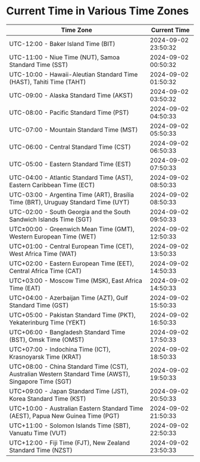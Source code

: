 # Current Time in Various Time Zones

| Time Zone | Current Time |
|-----------|--------------|
| UTC-12:00 - Baker Island Time (BIT) | 2024-09-02 23:50:32 |
| UTC-11:00 - Niue Time (NUT), Samoa Standard Time (SST) | 2024-09-02 00:50:32 |
| UTC-10:00 - Hawaii-Aleutian Standard Time (HAST), Tahiti Time (TAHT) | 2024-09-02 01:50:32 |
| UTC-09:00 - Alaska Standard Time (AKST) | 2024-09-02 03:50:32 |
| UTC-08:00 - Pacific Standard Time (PST) | 2024-09-02 04:50:33 |
| UTC-07:00 - Mountain Standard Time (MST) | 2024-09-02 05:50:33 |
| UTC-06:00 - Central Standard Time (CST) | 2024-09-02 06:50:33 |
| UTC-05:00 - Eastern Standard Time (EST) | 2024-09-02 07:50:33 |
| UTC-04:00 - Atlantic Standard Time (AST), Eastern Caribbean Time (ECT) | 2024-09-02 08:50:33 |
| UTC-03:00 - Argentina Time (ART), Brasília Time (BRT), Uruguay Standard Time (UYT) | 2024-09-02 08:50:33 |
| UTC-02:00 - South Georgia and the South Sandwich Islands Time (SGT) | 2024-09-02 09:50:33 |
| UTC±00:00 - Greenwich Mean Time (GMT), Western European Time (WET) | 2024-09-02 12:50:33 |
| UTC+01:00 - Central European Time (CET), West Africa Time (WAT) | 2024-09-02 13:50:33 |
| UTC+02:00 - Eastern European Time (EET), Central Africa Time (CAT) | 2024-09-02 14:50:33 |
| UTC+03:00 - Moscow Time (MSK), East Africa Time (EAT) | 2024-09-02 14:50:33 |
| UTC+04:00 - Azerbaijan Time (AZT), Gulf Standard Time (GST) | 2024-09-02 15:50:33 |
| UTC+05:00 - Pakistan Standard Time (PKT), Yekaterinburg Time (YEKT) | 2024-09-02 16:50:33 |
| UTC+06:00 - Bangladesh Standard Time (BST), Omsk Time (OMST) | 2024-09-02 17:50:33 |
| UTC+07:00 - Indochina Time (ICT), Krasnoyarsk Time (KRAT) | 2024-09-02 18:50:33 |
| UTC+08:00 - China Standard Time (CST), Australian Western Standard Time (AWST), Singapore Time (SGT) | 2024-09-02 19:50:33 |
| UTC+09:00 - Japan Standard Time (JST), Korea Standard Time (KST) | 2024-09-02 20:50:33 |
| UTC+10:00 - Australian Eastern Standard Time (AEST), Papua New Guinea Time (PGT) | 2024-09-02 21:50:33 |
| UTC+11:00 - Solomon Islands Time (SBT), Vanuatu Time (VUT) | 2024-09-02 22:50:33 |
| UTC+12:00 - Fiji Time (FJT), New Zealand Standard Time (NZST) | 2024-09-02 23:50:33 |
